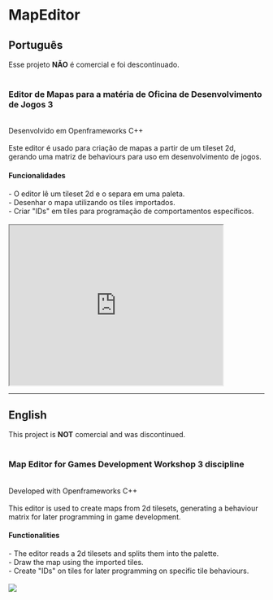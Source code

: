 # MapEditor
<h2>Português</h2>
Esse projeto <b>NÃO</b> é comercial e foi descontinuado. <br>
<br>
<h3>Editor de Mapas para a matéria de Oficina de Desenvolvimento de Jogos 3</h3><br>
Desenvolvido em Openframeworks C++<br>
<br>
Este editor é usado para criação de mapas a partir de um tileset 2d, gerando uma matriz de behaviours para uso em desenvolvimento de jogos.
<br>

<h4>Funcionalidades</h4>
 - O editor lê um tileset 2d e o separa em uma paleta. <br>
 - Desenhar o mapa utilizando os tiles importados. <br>
 - Criar "IDs" em tiles para programação de comportamentos específicos. <br>
 <br>
 <iframe width="420" height="315"
   src="https://youtu.be/VTcr4TRZalc">
 </iframe>
 <hr>
 
<h2>English</h2>
This project is <b>NOT</b> comercial and was discontinued. <br>
<br>
<h3>Map Editor for Games Development Workshop 3 discipline</h3><br>
Developed with Openframeworks C++<br>
<br>
This editor is used to create maps from 2d tilesets, generating a behaviour matrix for later programming in game development.<br>

<h4>Functionalities</h4>
 - The editor reads a 2d tilesets and splits them into the palette. <br>
 - Draw the map using the imported tiles. <br>
 - Create "IDs" on tiles for later programming on specific tile behaviours. <br>
<br>
<a href = https://youtu.be/VTcr4TRZalc>
 	<img src = https://github.com/kaposke/MapEditor/blob/master/Screenshot_127.png "Kaposke's MapEditor">
</a>
 

